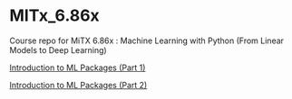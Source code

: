 # MITx_6.86x
Course repo for MiTX 6.86x : Machine Learning with Python (From Linear Models to Deep Learning)

[Introduction to ML Packages (Part 1)](https://nbviewer.org/github/Varal7/ml-tutorial/blob/master/Part1.ipynb)

[Introduction to ML Packages (Part 2)](https://nbviewer.org/github/Varal7/ml-tutorial/blob/master/Part2.ipynb)